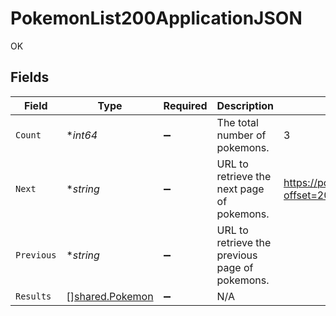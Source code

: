 # PokemonList200ApplicationJSON

OK


## Fields

| Field                                                 | Type                                                  | Required                                              | Description                                           | Example                                               |
| ----------------------------------------------------- | ----------------------------------------------------- | ----------------------------------------------------- | ----------------------------------------------------- | ----------------------------------------------------- |
| `Count`                                               | **int64*                                              | :heavy_minus_sign:                                    | The total number of pokemons.                         | 3                                                     |
| `Next`                                                | **string*                                             | :heavy_minus_sign:                                    | URL to retrieve the next page of pokemons.            | https://pokeapi.co/api/v2/pokemon/?offset=20&limit=20 |
| `Previous`                                            | **string*                                             | :heavy_minus_sign:                                    | URL to retrieve the previous page of pokemons.        |                                                       |
| `Results`                                             | [][shared.Pokemon](../../models/shared/pokemon.md)    | :heavy_minus_sign:                                    | N/A                                                   |                                                       |